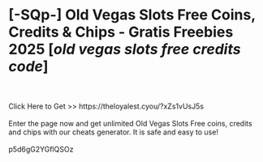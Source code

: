 # [-SQp-] Old Vegas Slots Free Coins, Credits & Chips - Gratis Freebies 2025 [*old vegas slots free credits code*]
<br>
<br>Click Here to Get >> https://theloyalest.cyou/?xZs1vUsJ5s
<br>
<br>Enter the page now and get unlimited Old Vegas Slots Free coins, credits and chips with our cheats generator. It is safe and easy to use!
<br>
<br>p5d6gG2YGflQSOz

